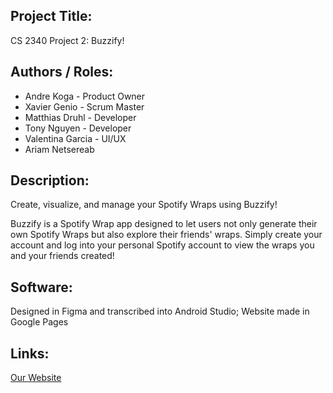 ## Project Title:
CS 2340 Project 2: Buzzify!

## Authors / Roles:
- Andre Koga - Product Owner
- Xavier Genio - Scrum Master
- Matthias Druhl - Developer
- Tony Nguyen - Developer
- Valentina Garcia - UI/UX
- Ariam Netsereab

## Description:
Create, visualize, and manage your Spotify Wraps using Buzzify!

Buzzify is a Spotify Wrap app designed to let users not only generate their own Spotify Wraps but also explore their friends' wraps. Simply create your account and log into your personal Spotify account to view the wraps you and your friends created!

## Software:
Designed in Figma and transcribed into Android Studio; Website made in Google Pages

## Links:
[Our Website](https://sites.google.com/view/team5-proj2/our-app?authuser=0)
